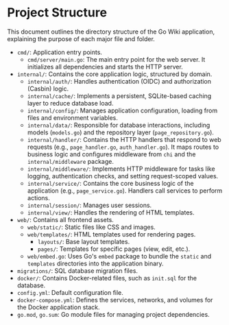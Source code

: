 # Project Structure

This document outlines the directory structure of the Go Wiki application, explaining the purpose of each major file and folder.

-   `cmd/`: Application entry points.
    -   `cmd/server/main.go`: The main entry point for the web server. It initializes all dependencies and starts the HTTP server.
-   `internal/`: Contains the core application logic, structured by domain.
    -   `internal/auth/`: Handles authentication (OIDC) and authorization (Casbin) logic.
    -   `internal/cache/`: Implements a persistent, SQLite-based caching layer to reduce database load.
    -   `internal/config/`: Manages application configuration, loading from files and environment variables.
    -   `internal/data/`: Responsible for database interactions, including models (`models.go`) and the repository layer (`page_repository.go`).
    -   `internal/handler/`: Contains the HTTP handlers that respond to web requests (e.g., `page_handler.go`, `auth_handler.go`). It maps routes to business logic and configures middleware from `chi` and the `internal/middleware` package.
    -   `internal/middleware/`: Implements HTTP middleware for tasks like logging, authentication checks, and setting request-scoped values.
    -   `internal/service/`: Contains the core business logic of the application (e.g., `page_service.go`). Handlers call services to perform actions.
    -   `internal/session/`: Manages user sessions.
    -   `internal/view/`: Handles the rendering of HTML templates.
-   `web/`: Contains all frontend assets.
    -   `web/static/`: Static files like CSS and images.
    -   `web/templates/`: HTML templates used for rendering pages.
        -   `layouts/`: Base layout templates.
        -   `pages/`: Templates for specific pages (view, edit, etc.).
    -   `web/embed.go`: Uses Go's `embed` package to bundle the `static` and `templates` directories into the application binary.
-   `migrations/`: SQL database migration files.
-   `docker/`: Contains Docker-related files, such as `init.sql` for the database.
-   `config.yml`: Default configuration file.
-   `docker-compose.yml`: Defines the services, networks, and volumes for the Docker application stack.
-   `go.mod`, `go.sum`: Go module files for managing project dependencies.
